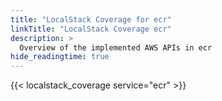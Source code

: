 ```yaml
---
title: "LocalStack Coverage for ecr"
linkTitle: "LocalStack Coverage ecr"
description: >
  Overview of the implemented AWS APIs in ecr
hide_readingtime: true
---
```


{{< localstack_coverage service="ecr" >}}

